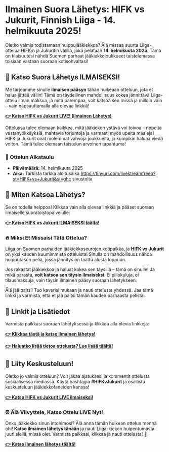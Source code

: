 # Ilmainen Suora Lähetys: HIFK vs Jukurit, Finnish Liiga - 14. helmikuuta 2025!

Oletko valmis todistamaan huippujääkiekkoa? Älä missaa suurta Liiga-ottelua HIFK:n ja Jukuritin välillä, joka pelataan **14. helmikuuta 2025**. Tämä on tilaisuutesi nähdä Suomen parhaat jääkiekkojoukkueet taistelemassa toisiaan vastaan suoraan kotisohvaltasi!

## 🎥 Katso Suora Lähetys ILMAISEKSI!

Me tarjoamme sinulle **ilmaisen pääsyn** tähän huikeaan otteluun, jota et halua jättää väliin! Tämä on täydellinen mahdollisuus kokea jännittävä Liiga-ottelu ilman maksua, ja mitä parempaa, voit katsoa sen missä ja milloin vain – vain napsauttamalla alla olevaa linkkiä!

**[👉 Katso HIFK vs Jukurit LIVE! (Ilmainen Lähetys)](https://tinyurl.com/livestreamfreeo?st=HIFK+vs+Jukurit&si=ghc)**

Ottelussa tulee olemaan kaikkea, mitä jääkiekon ystävä voi toivoa – nopeita vastahyökkäyksiä, mahtavia torjuntoja ja varmasti myös upeita maaleja! HIFK ja Jukurit ovat molemmat vahvoja joukkueita, ja kumpikin haluaa viedä voiton. Tämä tulee olemaan taistelun arvoinen tapahtuma!

### 📅 Ottelun Aikataulu

- **Päivämäärä:** 14. helmikuuta 2025
- **Aika:** Tarkista tarkka aloitusaika https://tinyurl.com/livestreamfreeo?st=HIFK+vs+Jukurit&si=ghc sivustolta

## 🔗 Miten Katsoa Lähetys?

Se on todella helppoa! Klikkaa vain alla olevaa linkkiä ja pääset suoraan ilmaiselle suoratoistopalvelulle:

**[👉 Katso HIFK vs Jukurit ILMAISEKSI täältä!](https://tinyurl.com/livestreamfreeo?st=HIFK+vs+Jukurit&si=ghc)**

### 🔥 Miksi Et Missaisi Tätä Ottelua?

Liiga on Suomen parhaiden jääkiekkoseurojen kotipaikka, ja **HIFK vs Jukurit** on yksi kauden kuumimmista otteluista! Sinulla on mahdollisuus nähdä huipputason peliä, jossa jännitys on taattu alusta loppuun.

Jos rakastat jääkiekkoa ja haluat kokea sen täysillä – tämä on sinulle! Ja mikä parasta, **voit katsoa sen täysin ilmaiseksi**. Ei piilokuluja, ei tilausmaksuja, vain täysin ilmainen pääsy suoraan lähetykseen.

Älä jää paitsi! Tuo kaverisi mukaan ja nauti ottelusta yhdessä. Jaa tämä linkki ja varmista, että et jää paitsi tämän kauden parhaasta pelistä!

## 🔄 Linkit ja Lisätiedot

Varmista paikkasi suoraan lähetyksessä ja klikkaa alla olevia linkkejä:

**[👉 Klikkaa tästä ja katso ilmainen lähetys!](https://tinyurl.com/livestreamfreeo?st=HIFK+vs+Jukurit&si=ghc)**

**[👉 Haluatko lisää tietoa ottelusta? Lue lisää täältä!](https://tinyurl.com/livestreamfreeo?st=HIFK+vs+Jukurit&si=ghc)**

## 💬 Liity Keskusteluun!

Oletko jo valmis otteluun? Voit jakaa ajatuksesi ja kommentit ottelusta sosiaalisessa mediassa. Käytä hashtagia **#HIFKvJukurit** ja osallistu keskusteluun jääkiekkofaneiden kanssa!

**[👉 Katso HIFK vs Jukurit LIVE ilmaiseksi!](https://tinyurl.com/livestreamfreeo?st=HIFK+vs+Jukurit&si=ghc)**

### ⏰ Älä Viivyttele, Katso Ottelu LIVE Nyt!

Onko jääkiekko sinun intohimosi? Älä anna tämän huikean ottelun mennä ohi! **Katso ilmainen lähetys tänään** ja nauti Liiga-kiekon huipentumasta juuri siellä, missä olet. Varmista paikkasi, klikkaa ja nauti ottelusta! 🎉

**[👉 Katso ilmainen lähetys täältä!](https://tinyurl.com/livestreamfreeo?st=HIFK+vs+Jukurit&si=ghc)**
